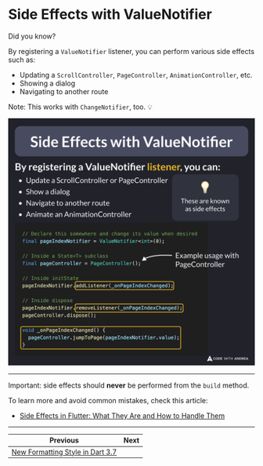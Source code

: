 # Side Effects with ValueNotifier

Did you know?

By registering a `ValueNotifier` listener, you can perform various side effects such as:

- Updating a `ScrollController`, `PageController`, `AnimationController`, etc.
- Showing a dialog 
- Navigating to another route

Note: This works with `ChangeNotifier`, too. 💡

![](230.png)

<!--

By registering a ValueNotifier listener, you can:
- Update a ScrollController, PageController, AnimationController, etc.
- Show a dialog
- Navigate to another route

// Example code using PageController:
// Declare this somewhere and change its value when desired
final pageIndexNotifier = ValueNotifier<int>(0);

// Inside a State<T> subclass
final pageController = PageController();

// Inside initState
pageIndexNotifier.addListener(_onPageIndexChanged);

// Inside dispose
pageIndexNotifier.removeListener(_onPageIndexChanged);
pageController.dispose();

void _onPageIndexChanged() {
  pageController.jumpToPage(pageIndexNotifier.value);
}
-->

---

Important: side effects should **never** be performed from the `build` method.

To learn more and avoid common mistakes, check this article:

- [Side Effects in Flutter: What They Are and How to Handle Them](https://codewithandrea.com/articles/side-effects-flutter/)

---

| Previous | Next |
| -------- | ---- |
| [New Formatting Style in Dart 3.7](../0229-new-formatting-style-dart-3.7/index.md) | |

<!-- TWITTER|https://x.com/biz84/status/1895038901078945931 -->
<!-- LINKEDIN|https://www.linkedin.com/posts/andreabizzotto_did-you-know-by-registering-a-valuenotifier-activity-7300804765456781312-LQ_k -->
<!-- BLUESKY|https://bsky.app/profile/codewithandrea.com/post/3lj5kf362wc2u -->
